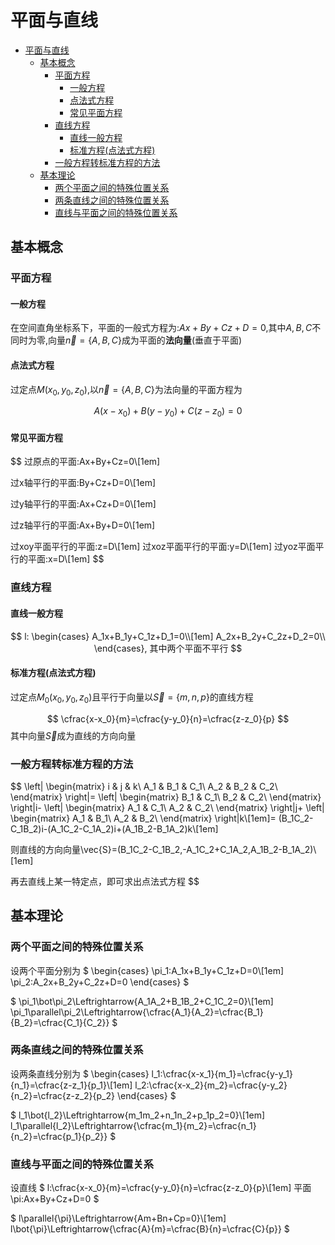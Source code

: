# 平面与直线

- [平面与直线](#平面与直线)
  - [基本概念](#基本概念)
    - [平面方程](#平面方程)
      - [一般方程](#一般方程)
      - [点法式方程](#点法式方程)
      - [常见平面方程](#常见平面方程)
    - [直线方程](#直线方程)
      - [直线一般方程](#直线一般方程)
      - [标准方程(点法式方程)](#标准方程点法式方程)
    - [一般方程转标准方程的方法](#一般方程转标准方程的方法)
  - [基本理论](#基本理论)
    - [两个平面之间的特殊位置关系](#两个平面之间的特殊位置关系)
    - [两条直线之间的特殊位置关系](#两条直线之间的特殊位置关系)
    - [直线与平面之间的特殊位置关系](#直线与平面之间的特殊位置关系)

## 基本概念

### 平面方程

#### 一般方程

在空间直角坐标系下，平面的一般式方程为:$Ax+By+Cz+D=0$,其中$A,B,C$不同时为零,向量$\vec{n}=\{A,B,C\}$成为平面的**法向量**(垂直于平面)

#### 点法式方程

过定点$M(x_0,y_0,z_0)$,以$\vec{n}=\{A,B,C\}$为法向量的平面方程为

$$
A(x-x_0)+B(y-y_0)+C(z-z_0)=0
$$

#### 常见平面方程

$$
过原点的平面:Ax+By+Cz=0\\[1em]

过x轴平行的平面:By+Cz+D=0\\[1em]

过y轴平行的平面:Ax+Cz+D=0\\[1em]

过z轴平行的平面:Ax+By+D=0\\[1em]

过xoy平面平行的平面:z=D\\[1em]
过xoz平面平行的平面:y=D\\[1em]
过yoz平面平行的平面:x=D\\[1em]
$$

### 直线方程

#### 直线一般方程

$$
l:
\begin{cases}
    A_1x+B_1y+C_1z+D_1=0\\[1em]
    A_2x+B_2y+C_2z+D_2=0\\
\end{cases},
其中两个平面不平行
$$

#### 标准方程(点法式方程)

过定点$M_0(x_0,y_0,z_0)$且平行于向量以$\vec{S}=\{m,n,p\}$的直线方程

$$
\cfrac{x-x_0}{m}=\cfrac{y-y_0}{n}=\cfrac{z-z_0}{p}
$$
其中向量$\vec{S}$成为直线的方向向量

### 一般方程转标准方程的方法

$$
\left|
    \begin{matrix}
        i & j & k\\
        A_1 & B_1 & C_1\\
        A_2 & B_2 & C_2\\
    \end{matrix}
\right|=
\left|
    \begin{matrix}
        B_1 & C_1\\
        B_2 & C_2\\
    \end{matrix}
\right|i-
\left|
    \begin{matrix}
        A_1 & C_1\\
        A_2 & C_2\\
    \end{matrix}
\right|j+
\left|
    \begin{matrix}
        A_1 & B_1\\
        A_2 & B_2\\
    \end{matrix}
\right|k\\[1em]=
(B_1C_2-C_1B_2)i-(A_1C_2-C_1A_2)i+(A_1B_2-B_1A_2)k\\[1em]

则直线的方向向量\vec{S}=(B_1C_2-C_1B_2,-A_1C_2+C_1A_2,A_1B_2-B_1A_2)\\[1em]

再去直线上某一特定点，即可求出点法式方程
$$

## 基本理论

### 两个平面之间的特殊位置关系

设两个平面分别为
$
\begin{cases}
    \pi_1:A_1x+B_1y+C_1z+D=0\\[1em]
    \pi_2:A_2x+B_2y+C_2z+D=0
\end{cases}
$

$
\pi_1\bot\pi_2\Leftrightarrow{A_1A_2+B_1B_2+C_1C_2=0}\\[1em]
\pi_1\parallel\pi_2\Leftrightarrow{\cfrac{A_1}{A_2}=\cfrac{B_1}{B_2}=\cfrac{C_1}{C_2}}
$

### 两条直线之间的特殊位置关系

设两条直线分别为
$
\begin{cases}
    l_1:\cfrac{x-x_1}{m_1}=\cfrac{y-y_1}{n_1}=\cfrac{z-z_1}{p_1}\\[1em]
    l_2:\cfrac{x-x_2}{m_2}=\cfrac{y-y_2}{n_2}=\cfrac{z-z_2}{p_2}
\end{cases}
$

$
l_1\bot{l_2}\Leftrightarrow{m_1m_2+n_1n_2+p_1p_2=0}\\[1em]
l_1\parallel{l_2}\Leftrightarrow{\cfrac{m_1}{m_2}=\cfrac{n_1}{n_2}=\cfrac{p_1}{p_2}}
$

### 直线与平面之间的特殊位置关系

设直线
$
l:\cfrac{x-x_0}{m}=\cfrac{y-y_0}{n}=\cfrac{z-z_0}{p}\\[1em]
平面\pi:Ax+By+Cz+D=0
$

$
l\parallel{\pi}\Leftrightarrow{Am+Bn+Cp=0}\\[1em]
l\bot{\pi}\Leftrightarrow{\cfrac{A}{m}=\cfrac{B}{n}=\cfrac{C}{p}}
$
